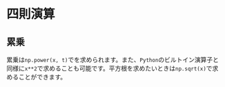 # 四則演算
## 累乗
累乗は`np.power(x, t)`でを求められます。また、`Python`のビルトイン演算子と同様に`x**2`で求めることも可能です。平方根を求めたいときは`np.sqrt(x)`で求めることができます。

